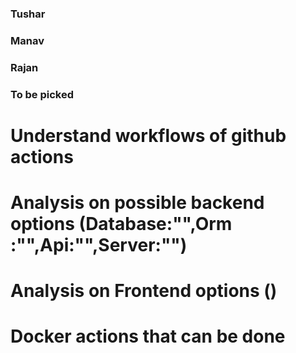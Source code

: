 ### Tushar








### Manav








### Rajan





### To be picked

# Understand workflows of github actions

# Analysis on possible backend options (Database:"",Orm :"",Api:"",Server:"")

# Analysis on Frontend options ()

# Docker actions that can be done